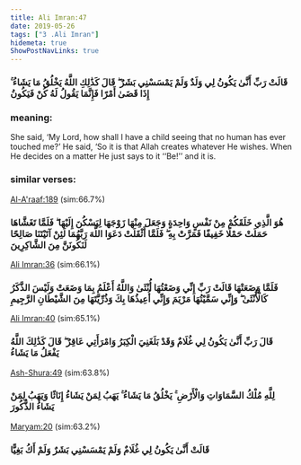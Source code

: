 ```yaml
---
title: Ali Imran:47
date: 2019-05-26
tags: ["3 .Ali Imran"]
hidemeta: true 
ShowPostNavLinks: true 
---
```

### قَالَتْ رَبِّ أَنَّىٰ يَكُونُ لِي وَلَدٌ وَلَمْ يَمْسَسْنِي بَشَرٌ ۖ قَالَ كَذَٰلِكِ اللَّهُ يَخْلُقُ مَا يَشَاءُ ۚ إِذَا قَضَىٰ أَمْرًا فَإِنَّمَا يَقُولُ لَهُ كُنْ فَيَكُونُ
### meaning: 
She said, ‘My Lord, how shall I have a child seeing that no human has ever touched me?’ He said, ‘So it is that Allah creates whatever He wishes. When He decides on a matter He just says to it ‘‘Be!’’ and it is.
### similar verses: 

[Al-A'raaf:189](/7/189) (sim:66.7%)

### هُوَ الَّذِي خَلَقَكُمْ مِنْ نَفْسٍ وَاحِدَةٍ وَجَعَلَ مِنْهَا زَوْجَهَا لِيَسْكُنَ إِلَيْهَا ۖ فَلَمَّا تَغَشَّاهَا حَمَلَتْ حَمْلًا خَفِيفًا فَمَرَّتْ بِهِ ۖ فَلَمَّا أَثْقَلَتْ دَعَوَا اللَّهَ رَبَّهُمَا لَئِنْ آتَيْتَنَا صَالِحًا لَنَكُونَنَّ مِنَ الشَّاكِرِينَ

[Ali Imran:36](/3/36) (sim:66.1%)

### فَلَمَّا وَضَعَتْهَا قَالَتْ رَبِّ إِنِّي وَضَعْتُهَا أُنْثَىٰ وَاللَّهُ أَعْلَمُ بِمَا وَضَعَتْ وَلَيْسَ الذَّكَرُ كَالْأُنْثَىٰ ۖ وَإِنِّي سَمَّيْتُهَا مَرْيَمَ وَإِنِّي أُعِيذُهَا بِكَ وَذُرِّيَّتَهَا مِنَ الشَّيْطَانِ الرَّجِيمِ

[Ali Imran:40](/3/40) (sim:65.1%)

### قَالَ رَبِّ أَنَّىٰ يَكُونُ لِي غُلَامٌ وَقَدْ بَلَغَنِيَ الْكِبَرُ وَامْرَأَتِي عَاقِرٌ ۖ قَالَ كَذَٰلِكَ اللَّهُ يَفْعَلُ مَا يَشَاءُ

[Ash-Shura:49](/42/49) (sim:63.8%)

### لِلَّهِ مُلْكُ السَّمَاوَاتِ وَالْأَرْضِ ۚ يَخْلُقُ مَا يَشَاءُ ۚ يَهَبُ لِمَنْ يَشَاءُ إِنَاثًا وَيَهَبُ لِمَنْ يَشَاءُ الذُّكُورَ

[Maryam:20](/19/20) (sim:63.2%)

### قَالَتْ أَنَّىٰ يَكُونُ لِي غُلَامٌ وَلَمْ يَمْسَسْنِي بَشَرٌ وَلَمْ أَكُ بَغِيًّا
